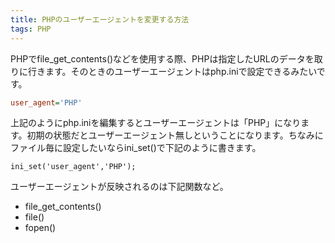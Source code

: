 ```yaml
---
title: PHPのユーザーエージェントを変更する方法
tags: PHP
---
```


PHPでfile_get_contents()などを使用する際、PHPは指定したURLのデータを取りに行きます。そのときのユーザーエージェントはphp.iniで設定できるみたいです。

```ini
user_agent='PHP'
```

上記のようにphp.iniを編集するとユーザーエージェントは「PHP」になります。初期の状態だとユーザーエージェント無しということになります。ちなみにファイル毎に設定したいならini_set()で下記のように書きます。

```php?start_inline=1
ini_set('user_agent','PHP');
```

ユーザーエージェントが反映されるのは下記関数など。

* file_get_contents()
* file()
* fopen()
